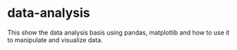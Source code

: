 # data-analysis
  This show the data analysis basis using pandas, matplotlib and how to use it to manipulate and visualize data.